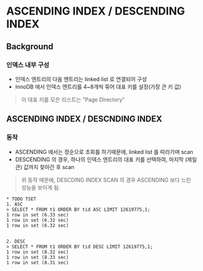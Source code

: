 # ASCENDING INDEX / DESCENDING INDEX
## Background
### 인덱스 내부 구성
- 인덱스 엔트리의 다음 엔트리는 linked list 로 연결되어 구성
- InnoDB 에서 인덱스 엔트리를 4~8개씩 묶어 대표 키를 설정(가장 큰 키 값)
> 이 대표 키를 모은 리스트는 "Page Directory" 





## ASCENDING INDEX / DESCNDING INDEX
### 동작
- ASCENDING 에서는 정순으로 조회를 하기때문에, linked list 를 따라가며 scan
- DESCENDING 의 경우, 하나의 인덱스 엔트리의 대표 키를 선택하여, 마지막 (제일 큰) 값까지 찾아간 후 scan
> 위 동작 때문에, DESCDING INDEX SCAN 의 경우 ASCENDING 보다 느린 성능을 보이게 됨.


```
* TODO TSET
1. ASC
> SELECT * FROM t1 ORDER BY tid ASC LIMIT 12619775,1;
1 row in set (6.33 sec)
1 row in set (6.32 sec)
1 row in set (6.32 sec)


2. DESC
> SELECT * FROM t1 ORDER BY tid DESC LIMIT 12619775,1;
1 row in set (8.32 sec)
1 row in set (8.33 sec)
1 row in set (8.31 sec)
```

